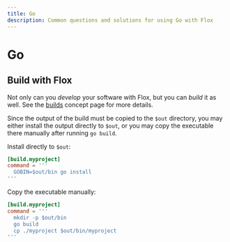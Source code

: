 ```yaml
---
title: Go
description: Common questions and solutions for using Go with Flox
---
```


# Go

## Build with Flox

Not only can you _develop_ your software with Flox, but you can _build_ it as well.
See the [builds][build-concept] concept page for more details.

Since the output of the build must be copied to the `$out` directory, you may either install the output directly to `$out`, or you may copy the executable there manually after running `go build`.

Install directly to `$out`:

```toml
[build.myproject]
command = '''
  GOBIN=$out/bin go install
'''
```

Copy the executable manually:

```toml
[build.myproject]
command = '''
  mkdir -p $out/bin
  go build
  cp ./myproject $out/bin/myproject
'''
```

[build-concept]: ../../concepts/manifest-builds.md
